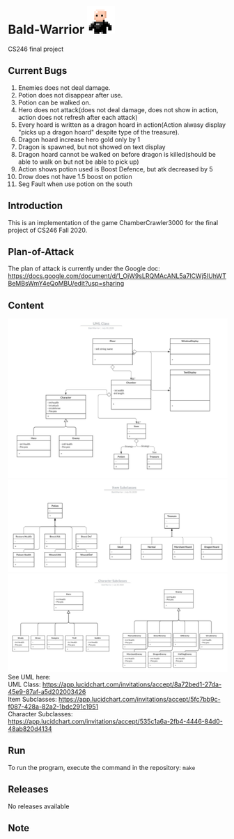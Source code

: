 # Bald-Warrior ![](BaldWarrior.png)
 CS246 final project
 
 ## Current Bugs
 1. Enemies does not deal damage.
 1. Potion does not disappear after use.
 1. Potion can be walked on.
 1. Hero does not attack(does not deal damage, does not show in action, action does not refresh after each attack)
 1. Every hoard is written as a dragon hoard in action(Action alwasy display "picks up a dragon hoard" despite type of the treasure).
 1. Dragon hoard increase hero gold only by 1
 1. Dragon is spawned, but not showed on text display
 1. Dragon hoard cannot be walked on before dragon is killed(should be able to walk on but not be able to pick up)
 1. Action shows potion used is Boost Defence, but atk decreased by 5
 1. Drow does not have 1.5 boost on potion
 1. Seg Fault when use potion on the south

## Introduction
This is an implementation of the game ChamberCrawler3000 for the final project of CS246 Fall 2020.

## Plan-of-Attack
The plan of attack is currently under the Google doc: https://docs.google.com/document/d/1_OjW9sLRQMAcANL5a7lCWj5IUhWTBeMBsWmY4eQoMBU/edit?usp=sharing

## Content
![](UML_Class.jpeg)
![](Item_Subclasses.jpeg)
![](Character_Subclasses.jpeg)
See UML here:  
 UML Class: https://app.lucidchart.com/invitations/accept/8a72bed1-27da-45e9-87af-a5d202003426  
 Item Subclasses: https://app.lucidchart.com/invitations/accept/5fc7bb9c-f087-428a-82a2-1bdc291c1951  
 Character Subclasses: https://app.lucidchart.com/invitations/accept/535c1a6a-2fb4-4446-84d0-48ab820d4134  

## Run
To run the program, execute the command in the repository:
`
make
`

## Releases
No releases available

## Note
